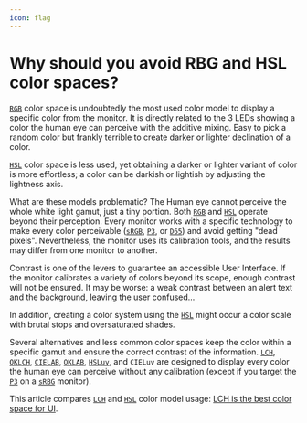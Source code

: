 ```yaml
---
icon: flag
---
```


# Why should you avoid RBG and HSL color spaces?

[`RGB`](glossary.md#rgb) color space is undoubtedly the most used color model to display a specific color from the monitor. It is directly related to the 3 LEDs showing a color the human eye can perceive with the additive mixing. Easy to pick a random color but frankly terrible to create darker or lighter declination of a color.

[`HSL`](glossary.md#hsl) color space is less used, yet obtaining a darker or lighter variant of color is more effortless; a color can be darkish or lightish by adjusting the lightness axis.

What are these models problematic? The Human eye cannot perceive the whole white light gamut, just a tiny portion. Both [`RGB`](glossary.md#rgb) and [`HSL`](glossary.md#hsl) operate beyond their perception. Every monitor works with a specific technology to make every color perceivable ([`sRGB`](glossary.md#srgb), [`P3`](glossary.md#p3), or [`D65`](glossary.md#d65)) and avoid getting "dead pixels". Nevertheless, the monitor uses its calibration tools, and the results may differ from one monitor to another.

Contrast is one of the levers to guarantee an accessible User Interface. If the monitor calibrates a variety of colors beyond its scope, enough contrast will not be ensured. It may be worse: a weak contrast between an alert text and the background, leaving the user confused…

In addition, creating a color system using the [`HSL`](glossary.md#hsl) might occur a color scale with brutal stops and oversaturated shades.

Several alternatives and less common color spaces keep the color within a specific gamut and ensure the correct contrast of the information. [`LCH`](glossary.md#lch), [`OKLCH`](glossary.md#oklch), [`CIELAB`](glossary.md#cielab), [`OKLAB`](glossary.md#oklab), [`HSLuv`](glossary.md#hsluv), and `CIELuv` are designed to display every color the human eye can perceive without any calibration (except if you target the [`P3`](glossary.md#p3) on a [`sRBG`](glossary.md#srgb) monitor).

This article compares [`LCH`](glossary.md#lch) and [`HSL`](glossary.md#hsl) color model usage: [LCH is the best color space for UI](https://atmos.style/blog/lch-color-space).

